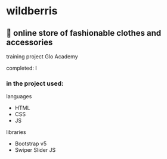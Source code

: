 # wildberris
## 👗 online store of fashionable clothes and accessories

training project Glo Academy

completed: I

### in the project used: 
  languages
- HTML
- CSS
- JS 

libraries  
- Bootstrap v5
- Swiper Slider JS
